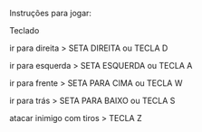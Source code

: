Instruções para jogar:


Teclado

ir para direita > SETA DIREITA ou TECLA D

ir para esquerda > SETA ESQUERDA ou TECLA A

ir para frente > SETA PARA CIMA ou TECLA W

ir para trás > SETA PARA BAIXO ou TECLA S

atacar inimigo com tiros > TECLA Z

